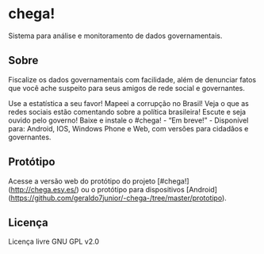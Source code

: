 chega!
=======
Sistema para análise e monitoramento de dados governamentais.

Sobre
-----
Fiscalize os dados governamentais com facilidade, além de denunciar fatos que você ache suspeito para seus amigos de rede social e governantes.

Use a estatística a seu favor! Mapeei a corrupção no Brasil! Veja o que as redes sociais estão comentando sobre a política brasileira! Escute e seja ouvido pelo governo! 
Baixe e instale o #chega! - “Em breve!” - Disponível para: Android, IOS, Windows Phone e Web, com versões para cidadãos e governantes.

Protótipo
---------
Acesse a versão web do protótipo do projeto [#chega!] (http://chega.esy.es/) ou o protótipo para dispositivos [Android] (https://github.com/geraldo7junior/-chega-/tree/master/prototipo).

Licença
-------
Licença livre GNU GPL v2.0  